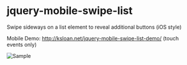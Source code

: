 jquery-mobile-swipe-list
========================

Swipe sideways on a list element to reveal additional buttons (iOS style)

Mobile Demo: http://ksloan.net/jquery-mobile-swipe-list-demo/ (touch events only)

![Sample](http://appgif.sloansoftware.com/g/414d3b9607fa3b5f5080b51bf1d1e0617d760ae4.gif "AppGif")
